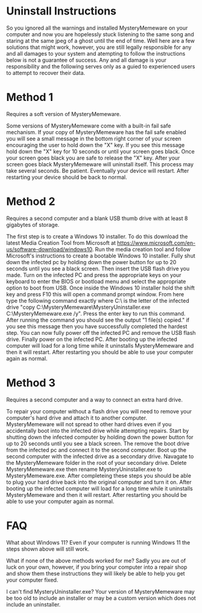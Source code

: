 # Uninstall Instructions
So you ignored all the warnings and installed MysteryMemeware on your computer and now you are hopelessly stuck listening to the same song and staring at the same jpeg of a ghost until the end of time. Well here are a few solutions that might work, however, you are still legally responsible for any and all damages to your system and atempting to follow the instructions below is not a guarantee of success. Any and all damage is your responsibility and the following serves only as a guied to experienced users to attempt to recover their data.

# Method 1
Requires a soft version of MysteryMemeware.

Some versions of MysteryMemeware come with a built-in fail safe mechanism. If your copy of MysteryMemeware has the fail safe enabled you will see a small message in the bottom right corner of your screen encouraging the user to hold down the "X" key. If you see this message hold down the "X" key for 10 seconds or until your screen goes black. Once your screen goes black you are safe to release the "X" key. After your screen goes black MysteryMemeware will uninstall itself. This process may take several seconds. Be patient. Eventually your device will restart. After restarting your device should be back to normal.

# Method 2
Requires a second computer and a blank USB thumb drive with at least 8 gigabytes of storage.

The first step is to create a Windows 10 installer. To do this download the latest Media Creation Tool from Microsoft at https://www.microsoft.com/en-us/software-download/windows10. Run the media creation tool and follow Microsoft's instructions to create a bootable Windows 10 installer. Fully shut down the infected pc by holding down the power button for up to 20 seconds until you see a black screen. Then insert the USB flash drive you made. Turn on the infected PC and press the appropriate keys on your keyboard to enter the BIOS or bootload menu and select the appropriate option to boot from USB. Once inside the Windows 10 installer hold the shift key and press F10 this will open a command prompt window. From here type the following command exactly where C:\ is the letter of the infected drive "copy C:\MysteryMemeware\MysteryUninstaller.exe C:\MysteryMemeware.exe /y". Press the enter key to run this command. After running the command you should see the output "1 file(s) copied." if you see this message then you have successfully completed the hardest step. You can now fully power off the infected PC and remove the USB flash drive. Finally power on the infected PC. After booting up the infected computer will load for a long time while it uninstalls MysteryMemeware and then it will restart. After restarting you should be able to use your computer again as normal.

# Method 3
Requires a second computer and a way to connect an extra hard drive.

To repair your computer without a flash drive you will need to remove your computer's hard drive and attach it to another computer. MysteryMemeware will not spread to other hard drives even if you accidentally boot into the infected drive while attempting repairs. Start by shutting down the infected computer by holding down the power button for up to 20 seconds until you see a black screen. The remove the boot drive from the infected pc and connect it to the second computer. Boot up the second computer with the infected drive as a secondary drive. Navagate to the MysteryMemeware folder in the root of your secondary drive. Delete MysteryMemeware.exe then rename MysteryUninstaller.exe to MysteryMemeware.exe. After completeing these steps you should be able to plug your hard drive back into the original computer and turn it on. After booting up the infected computer will load for a long time while it uninstalls MysteryMemeware and then it will restart. After restarting you should be able to use your computer again as normal.

# FAQ
What about Windows 11?
Even if your computer is running Windows 11 the steps shown above will still work.

What if none of the above methods worked for me?
Sadly you are out of luck on your own, however, if you bring your computer into a repair shop and show them these instructions they will likely be able to help you get your computer fixed.

I can't find MysteryUninstaller.exe?
Your version of MysteryMemeware may be too old to include an installer or may be a custom version which does not include an uninstaller.
